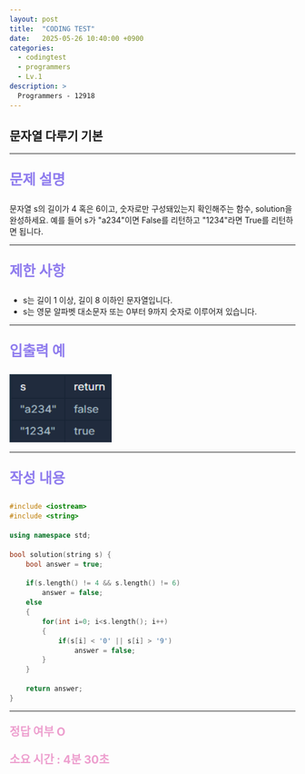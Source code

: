 ```yaml
---
layout: post
title:  "CODING TEST"
date:   2025-05-26 10:40:00 +0900
categories:
  - codingtest
  - programmers
  - Lv.1
description: >
  Programmers - 12918
---
```

## 문자열 다루기 기본

---

<p style = "color:#8f7cee; font-size:25px; font-weight:bold">
문제 설명
</p>

문자열 s의 길이가 4 혹은 6이고, 숫자로만 구성돼있는지 확인해주는 함수, solution을 완성하세요. 예를 들어 s가 "a234"이면 False를 리턴하고 "1234"라면 True를 리턴하면 됩니다.

---

<p style = "color:#8f7cee; font-size:25px; font-weight:bold">
제한 사항
</p>

- s는 길이 1 이상, 길이 8 이하인 문자열입니다.
- s는 영문 알파벳 대소문자 또는 0부터 9까지 숫자로 이루어져 있습니다.

---

<p style = "color:#8f7cee; font-size:25px; font-weight:bold">
입출력 예
</p>

<img src = "/assets/img/codingtest/12918.png" width = "180" height = "120">

---

<p style = "color:#8f7cee; font-size:25px; font-weight:bold">
작성 내용
</p>

```C++
#include <iostream>
#include <string>

using namespace std;

bool solution(string s) {
    bool answer = true;
    
    if(s.length() != 4 && s.length() != 6)
        answer = false;
    else
    {
        for(int i=0; i<s.length(); i++)
        {
            if(s[i] < '0' || s[i] > '9')
                answer = false;
        }
    }
    
    return answer;
}
```

---

<p style = "color:#ed9ece; font-size:20px; font-weight:bold">
정답 여부 O
</p>

<p style = "color:#ed9ece; font-size:20px; font-weight:bold">
소요 시간 : 4분 30초
</p>

